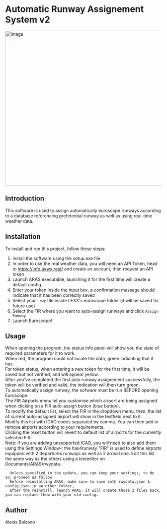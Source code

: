 # Automatic Runway Assignement System v2

<img width="1000" height="499" alt="image" src="https://github.com/user-attachments/assets/84f9f70c-03fe-4cdc-b7e4-91f5854edea8" />


## Introduction
This software is used to assign automatically euroscope runways according to a database referencing preferential runway as well as using real-time weather data.

## Installation
To install and run this project, follow these steps:

1. Install the software using the setup.exe file
2. In order to use the real weather data, you will need an API Token, head to https://info.avwx.rest/ and create an account, then request an API token
3. Launch ARAS executable, launching it for the first time will create a default config
4. Enter your token inside the input box, a confirmation message should indicate that it has been correctly saved
5. Select your `.rwy` file inside LFXX's euroscope folder (it will be saved for future use)
6. Select the FIR where you want to auto-assign runways and click `Assign Runway`
7. Launch Euroscope!

## Usage
When opening the program, the status info panel will show you the state of required parameters for it to work.<br>
When red, the program could not locate the data, green indicating that it has. <br>
For token status, when entering a new token for the first time, it will be saved but not verified, and will appear yellow.<br>
After you've completed the first auto runway assignement successfully, the token will be verified and valid, the indication will then turn green.<br>
To automatically assign runway, the sofware must be run BEFORE opening Euroscope.<br>
The FIR Airports menu let you customise which airport are being assigned when clicking on a FIR auto-assign button (blue button).<br>
To modify the default list, select the FIR in the dropdown menu, then, the list of current auto-assigned airport will show in the textfield next to it.<br>
Modify this list with ICAO codes separated by comma. You can then add or remove airports according to your requirements.<br>
Clicking the reset button will revert to default list of airports for the currently selected FIR.<br>
Note: if you are adding unsopported ICAO, you will need to also add them using the Settings Window<
      the has4runway "FIR" is used to define airports equipped with 2 departures runways as well as 2 arrival one. Edit this list the same way as the others
      using a texteditor on Documents/ARAS/rwydata.<br>

      Unless specified in the update, you can keep your settings, to do so, proceed as follow:
      Before reinstalling ARAS, make sure to save both rwydata.json & config.json in an other folder, 
      after the reinstall, launch ARAS, it will create those 2 files back, you can replace them with your old config.


## Author
Alexis Balzano
